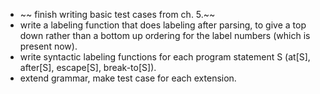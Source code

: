- ~~ finish writing basic test cases from ch. 5.~~
- write a labeling function that does labeling after parsing, to give a top 
  down rather than a bottom up ordering for the label numbers (which is present
  now).
- write syntactic labeling functions for each program statement S (at[S],
  after[S], escape[S], break-to[S]).
- extend grammar, make test case for each extension.
